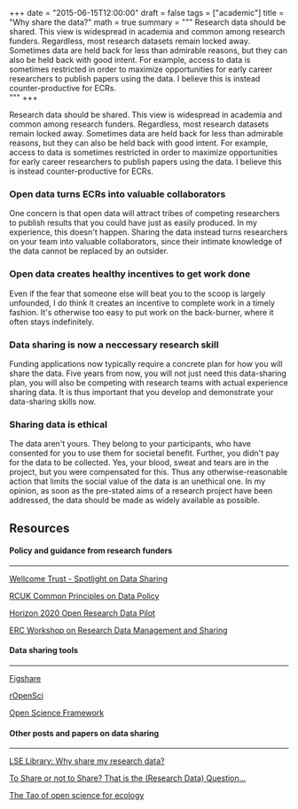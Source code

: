 +++
date = "2015-06-15T12:00:00"
draft = false
tags = ["academic"]
title = "Why share the data?"
math = true
summary = """
Research data should be shared. This view is widespread in academia and common among research funders. Regardless, most research datasets remain locked away. Sometimes data are held back for less than admirable reasons, but they can also be held back with good intent. For example, access to data is sometimes restricted in order to maximize opportunities for early career researchers to publish papers using the data. I believe this is instead counter-productive for ECRs.   
"""
+++


Research data should be shared. This view is widespread in academia and common among research funders. Regardless, most research datasets remain locked away. Sometimes data are held back for less than admirable reasons, but they can also be held back with good intent. For example, access to data is sometimes restricted in order to maximize opportunities for early career researchers to publish papers using the data. I believe this is instead counter-productive for ECRs.   

### Open data turns ECRs into valuable collaborators ###

One concern is that open data will attract tribes of competing researchers to publish results that you could have just as easily produced. In my experience, this doesn't happen. Sharing the data instead turns researchers on your team into valuable collaborators, since their intimate knowledge of the data cannot be replaced by an outsider.  

### Open data creates healthy incentives to get work done ###

Even if the fear that someone else will beat you to the scoop is largely unfounded, I do think it creates an incentive to complete work in a timely fashion. It's otherwise too easy to put work on the back-burner, where it often stays indefinitely. 

### Data sharing is now a neccessary research skill ###

Funding applications now typically require a concrete plan for how you will share the data. Five years from now, you will not just need this data-sharing plan, you will also be competing with research teams with actual experience sharing data. It is thus important that you develop and demonstrate your data-sharing skills now.

### Sharing data is ethical ###

The data aren't yours. They belong to your participants, who have consented for you to use them for societal benefit. Further, you didn't pay for the data to be collected. Yes, your blood, sweat and tears are in the project, but you were compensated for this. Thus any otherwise-reasonable action that limits the social value of the data is an unethical one. In my opinion, as soon as the pre-stated aims of a research project have been addressed, the data should be made as widely available as possible.     

## Resources ##

#### Policy and guidance from research funders ####

----------

[Wellcome Trust - Spotlight on Data Sharing](http://www.wellcome.ac.uk/About-us/Policy/Spotlight-issues/Data-sharing/)

[RCUK Common Principles on Data Policy](http://www.rcuk.ac.uk/research/datapolicy/)

[Horizon 2020 Open Research Data Pilot](https://www.fosteropenscience.eu/content/horizon-2020-open-research-data-pilot)

[ERC Workshop on Research Data Management and Sharing](http://erc.europa.eu/media-and-events/events/erc-workshop-research-data-management-and-sharing)

#### Data sharing tools ####

----------

[Figshare](http://figshare.com/)

[rOpenSci](https://ropensci.org/)

[Open Science Framework](https://osf.io)

#### Other posts and papers on data sharing ####

----------

[LSE Library: Why share my research data?](http://www.lse.ac.uk/library/usingTheLibrary/academicSupport/RDM/sharing/whyShare.aspx)

[To Share or not to Share? That is the (Research Data) Question…    ](http://scholarlykitchen.sspnet.org/2014/11/11/to-share-or-not-to-share-that-is-the-research-data-question/)

[The Tao of open science for ecology](http://www.esajournals.org/doi/full/10.1890/ES14-00402.1)
